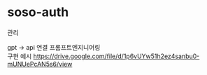 # soso-auth
관리

gpt -> api 연결 프롬프트엔지니어링
<br>
구현 예시
https://drive.google.com/file/d/1p6vUYw51h2ez4sanbu0-mUNUePcAN5s6/view
